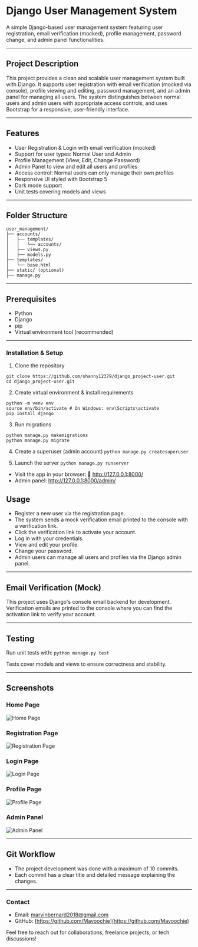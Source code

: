 # Django User Management System

A simple Django-based user management system featuring user registration, email verification (mocked), profile management, password change, and admin panel functionalities.

---

## Project Description

This project provides a clean and scalable user management system built with Django. It supports user registration with email verification (mocked via console), profile viewing and editing, password management, and an admin panel for managing all users. The system distinguishes between normal users and admin users with appropriate access controls, and uses Bootstrap for a responsive, user-friendly interface.

---

## Features

-  User Registration & Login with email verification (mocked)
-  Support for user types: Normal User and Admin
-  Profile Management (View, Edit, Change Password)
-  Admin Panel to view and edit all users and profiles
-  Access control: Normal users can only manage their own profiles
-  Responsive UI styled with Bootstrap 5
-  Dark mode support
-  Unit tests covering models and views

---

## Folder Structure
```
user_management/
├── accounts/
│   ├── templates/
│   │   └── accounts/
│   ├── views.py
│   ├── models.py
├── templates/
│   └── base.html
├── static/ (optional)
├── manage.py
```

---

## Prerequisites

- Python 
- Django 
- pip
- Virtual environment tool (recommended)

---

### Installation & Setup 
1. Clone the repository
```
git clone https://github.com/shanny12379/django_project-user.git
cd django_project-user.git
```

2. Create virtual environment & install requirements
```
python -m venv env
source env/bin/activate # On Windows: env\Scripts\activate
pip install django
```

3. Run migrations
```
python manage.py makemigrations
python manage.py migrate
```

4. Create a superuser (admin account) 
``` python manage.py createsuperuser ```

5. Launch the server
``` python manage.py runserver ```

- Visit the app in your browser: 🔗 http://127.0.0.1:8000/
- Admin panel: http://127.0.0.1:8000/admin/


## Usage

- Register a new user via the registration page.
- The system sends a mock verification email printed to the console with a verification link.
- Click the verification link to activate your account.
- Log in with your credentials.
- View and edit your profile.
- Change your password.
- Admin users can manage all users and profiles via the Django admin panel.

---

## Email Verification (Mock)

This project uses Django's console email backend for development. Verification emails are printed to the console where you can find the activation link to verify your account.

---

## Testing

Run unit tests with:
```python manage.py test```

Tests cover models and views to ensure correctness and stability.

---

## Screenshots

### Home Page

![Home Page](./assets/home-page.png)

### Registration Page

![Registration Page](./assets/register-page.png)

### Login Page

![Login Page](./assets/login-page.png)

### Profile Page

![Profile Page](./assets/edit-profile.png)

### Admin Panel

![Admin Panel](./assets/admin-panel.png)

---

## Git Workflow

- The project development was done with a maximum of 10 commits.
- Each commit has a clear title and detailed message explaining the changes.

---

### Contact

- Email: [marvinbernard2018@gmail.com](mailto:marvinbernard2018@gmail.com)
- GitHub: [https://github.com/Mavoochie](https://github.com/Mavoochie)

Feel free to reach out for collaborations, freelance projects, or tech discussions!
